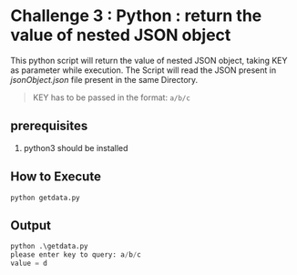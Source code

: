 # Challenge 3 : Python : return the value of nested JSON object
This python script will return the value of nested JSON object, taking KEY as parameter while execution.
The Script will read the JSON present in _jsonObject.json_ file present in the same Directory.
> KEY has to be passed in the format: `a/b/c`

## prerequisites
1. python3 should be installed

## How to Execute
```
python getdata.py
```

## Output

```python
python .\getdata.py
please enter key to query: a/b/c
value = d
```